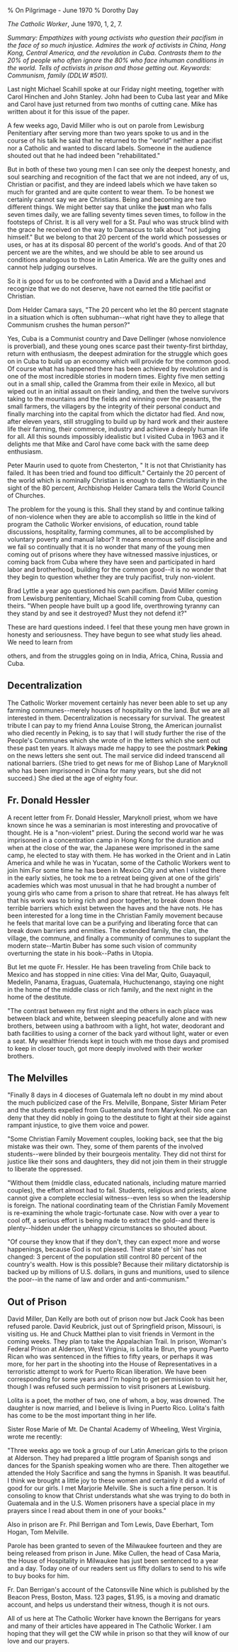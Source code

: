 % On Pilgrimage - June 1970
% Dorothy Day

*The Catholic Worker*, June 1970, 1, 2, 7.

*Summary: Empathizes with young activists who question their pacifism in
the face of so much injustice. Admires the work of activists in China,
Hong Kong, Central America, and the revolution in Cuba. Contrasts them
to the 20% of people who often ignore the 80% who face inhuman
conditions in the world. Tells of activists in prison and those getting
out. Keywords: Communism, family (DDLW \#501).*

Last night Michael Scahill spoke at our Friday night meeting, together
with Carol Hinchen and John Stanley. John had been to Cuba last year and
Mike and Carol have just returned from two months of cutting cane. Mike
has written about it for this issue of the paper.

A few weeks ago, David Miller who is out on parole from Lewisburg
Penitentiary after serving more than two years spoke to us and in the
course of his talk he said that he returned to the "world" neither a
pacifist nor a Catholic and wanted to discard labels. Someone in the
audience shouted out that he had indeed been "rehabilitated."

But in both of these two young men I can see only the deepest honesty,
and soul searching and recognition of the fact that we are not indeed,
any of us, Christian or pacifist, and they are indeed labels which we
have taken so much for granted and are quite content to wear them. To be
honest we certainly cannot say we are Christians. Being and becoming are
two different things. We might better say that unlike the **just** man
who falls seven times daily, we are falling seventy times seven times,
to follow in the footsteps of Christ. It is all very well for a St. Paul
who was struck blind with the grace he received on the way to Damascus
to talk about "not judging himself." But we belong to that 20 percent of
the world which possesses or uses, or has at its disposal 80 percent of
the world's goods. And of that 20 percent we are the whites, and we
should be able to see around us conditions analogous to those in Latin
America. We are the guilty ones and cannot help judging ourselves.

So it is good for us to be confronted with a David and a Michael and
recognize that we do not deserve, have not earned the title pacifist or
Christian.

Dom Helder Camara says, "The 20 percent who let the 80 percent stagnate
in a situation which is often subhuman--what right have they to allege
that Communism crushes the human person?"

Yes, Cuba is a Communist country and Dave Dellinger (whose nonviolence
is proverbial), and these young ones scarce past their twenty-first
birthday, return with enthusiasm, the deepest admiration for the
struggle which goes on in Cuba to build up an economy which will provide
for the common good. Of course what has happened there has been achieved
by revolution and is one of the most incredible stories in modern times.
Eighty five men setting out in a small ship, called the Gramma from
their exile in Mexico, all but wiped out in an initial assault on their
landing, and then the twelve survivors taking to the mountains and the
fields and winning over the peasants, the small farmers, the villagers
by the integrity of their personal conduct and finally marching into the
capital from which the dictator had fled. And now, after eleven years,
still struggling to build up by hard work and their austere life their
farming, their commerce, industry and achieve a deeply human life for
all. All this sounds impossibly idealistic but I visited Cuba in 1963
and it delights me that Mike and Carol have come back with the same deep
enthusiasm.

Peter Maurin used to quote from Chesterton, " It is not that
Christianity has failed. It has been tried and found too difficult."
Certainly the 20 percent of the world which is nominally Christian is
enough to damn Christianity in the sight of the 80 percent, Archbishop
Helder Camara tells the World Council of Churches.

The problem for the young is this. Shall they stand by and continue
talking of non-violence when they are able to accomplish so little in
the kind of program the Catholic Worker envisions, of education, round
table discussions, hospitality, farming communes, all to be accomplished
by voluntary poverty and manual labor? It means enormous self discipline
and we fail so continually that it is no wonder that many of the young
men coming out of prisons where they have witnessed massive injustices,
or coming back from Cuba where they have seen and participated in hard
labor and brotherhood, building for the common good--it is no wonder
that they begin to question whether they are truly pacifist, truly
non-violent.

Brad Lyttle a year ago questioned his own pacifism. David Miller coming
from Lewisburg penitentiary, Michael Scahill coming from Cuba, question
theirs. "When people have built up a good life, overthrowing tyranny can
they stand by and see it destroyed? Must they not defend it?"

These are hard questions indeed. I feel that these young men have grown
in honesty and seriousness. They have begun to see what study lies
ahead. We need to learn from

others, and from the struggles going on in India, Africa, China, Russia
and Cuba.

Decentralization
----------------

The Catholic Worker movement certainly has never been able to set up any
farming communes--merely houses of hospitality on the land. But we are
all interested in them. Decentralization is necessary for survival. The
greatest tribute I can pay to my friend Anna Louise Strong, the American
journalist who died recently in Peking, is to say that I will study
further the rise of the People's Communes which she wrote of in the
letters which she sent out these past ten years. It always made me happy
to see the postmark **Peking** on the news letters she sent out. The
mail service did indeed transcend all national barriers. (She tried to
get news for me of Bishop Lane of Maryknoll who has been imprisoned in
China for many years, but she did not succeed.) She died at the age of
eighty four.

Fr. Donald Hessler
------------------

A recent letter from Fr. Donald Hessler, Maryknoll priest, whom we have
known since he was a seminarian is most interesting and provocative of
thought. He is a "non-violent" priest. During the second world war he
was imprisoned in a concentration camp in Hong Kong for the duration and
when at the close of the war, the Japanese were imprisoned in the same
camp, he elected to stay with them. He has worked in the Orient and in
Latin America and while he was in Yucatan, some of the Catholic Workers
went to join him.For some time he has been in Mexico City and when I
visited there in the early sixties, he took me to a retreat being given
at one of the girls' academies which was most unusual in that he had
brought a number of young girls who came from a prison to share that
retreat. He has always felt that his work was to bring rich and poor
together, to break down those terrible barriers which exist between the
haves and the have nots. He has been interested for a long time in the
Christian Family movement because he feels that marital love can be a
purifying and liberating force that can break down barriers and
enmities. The extended family, the clan, the village, the commune, and
finally a community of communes to supplant the modern state--Martin
Buber has some such vision of community overturning the state in his
book--Paths in Utopia.

But let me quote Fr. Hessler. He has been traveling from Chile back to
Mexico and has stopped in nine cities: Vina del Mar, Quito, Guayaquil,
Medelin, Panama, Eraguas, Guatemala, Huchuctenango, staying one night in
the home of the middle class or rich family, and the next night in the
home of the destitute.

"The contrast between my first night and the others in each place was
between black and white, between sleeping peacefully alone and with new
brothers, between using a bathroom with a light, hot water, deodorant
and bath facilities to using a corner of the back yard without light,
water or even a seat. My wealthier friends kept in touch with me those
days and promised to keep in closer touch, got more deeply involved with
their worker brothers.

The Melvilles
-------------

"Finally 8 days in 4 dioceses of Guatemala left no doubt in my mind
about the much publicized case of the Frs. Melville, Bonpane, Sister
Miriam Peter and the students expelled from Guatemala and from
Maryknoll. No one can deny that they did nobly in going to the destitute
to fight at their side against rampant injustice, to give them voice and
power.

"Some Christian Family Movement couples, looking back, see that the big
mistake was their own. They, some of them parents of the involved
students--were blinded by their bourgeois mentality. They did not thirst
for justice like their sons and daughters, they did not join them in
their struggle to liberate the oppressed.

"Without them (middle class, educated nationals, including mature
married couples), the effort almost had to fail. Students, religious and
priests, alone cannot give a complete ecclesial witness--even less so
when the leadership is foreign. The national coordinating team of the
Christian Family Movement is re-examining the whole tragic-fortunate
case. Now with over a year to cool off, a serious effort is being made
to extract the gold--and there is plenty--hidden under the unhappy
circumstances so shouted about.

"Of course they know that if they don't, they can expect more and worse
happenings, because God is not pleased. Their state of 'sin' has not
changed: 3 percent of the population still control 80 percent of the
country's wealth. How is this possible? Because their military
dictatorship is backed up by millions of U.S. dollars, in guns and
munitions, used to silence the poor--in the name of law and order and
anti-communism."

Out of Prison
-------------

David Miller, Dan Kelly are both out of prison now but Jack Cook has
been refused parole. David Keubrick, just out of Springfield prison,
Missouri, is visiting us. He and Chuck Matthei plan to visit friends in
Vermont in the coming weeks. They plan to take the Appalachian Trail. In
prison, Woman's Federal Prison at Alderson, West Virginia, is Lolita le
Brun, the young Puerto Rican who was sentenced in the fifties to fifty
years, or perhaps it was more, for her part in the shooting into the
House of Representatives in a terroristic attempt to work for Puerto
Rican liberation. We have been corresponding for some years and I'm
hoping to get permission to visit her, though I was refused such
permission to visit prisoners at Lewisburg.

Lolita is a poet, the mother of two, one of whom, a boy, was drowned.
The daughter is now married, and I believe is living in Puerto Rico.
Lolita's faith has come to be the most important thing in her life.

Sister Rose Marie of Mt. De Chantal Academy of Wheeling, West Virginia,
wrote me recently:

"Three weeks ago we took a group of our Latin American girls to the
prison at Alderson. They had prepared a little program of Spanish songs
and dances for the Spanish speaking women who are there. Then altogether
we attended the Holy Sacrifice and sang the hymns in Spanish. It was
beautiful. I think we brought a little joy to these women and certainly
it did a world of good for our girls. I met Marjorie Melville. She is
such a fine person. It is consoling to know that Christ understands what
she was trying to do both in Guatemala and in the U.S. Women prisoners
have a special place in my prayers since I read about them in one of
your books."

Also in prison are Fr. Phil Berrigan and Tom Lewis, Dave Eberhart, Tom
Hogan, Tom Melville.

Parole has been granted to seven of the Milwaukee fourteen and they are
being released from prison in June. Mike Cullen, the head of Casa Maria,
the House of Hospitality in Milwaukee has just been sentenced to a year
and a day. Today one of our readers sent us fifty dollars to send to his
wife to buy books for him.

Fr. Dan Berrigan's account of the Catonsville Nine which is published by
the Beacon Press, Boston, Mass. 123 pages, \$1.95, is a moving and
dramatic account, and helps us understand their witness, though it is
not ours.

All of us here at The Catholic Worker have known the Berrigans for years
and many of their articles have appeared in The Catholic Worker. I am
hoping that they will get the CW while in prison so that they will know
of our love and our prayers.

